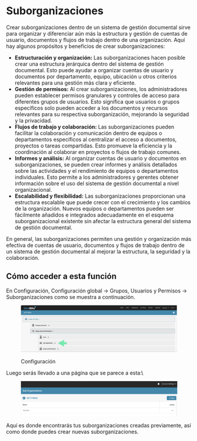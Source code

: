 # Suborganizaciones

Crear suborganizaciones dentro de un sistema de gestión documental sirve para organizar y diferenciar aún más la estructura y gestión de cuentas de usuario, documentos y flujos de trabajo dentro de una organización. Aquí hay algunos propósitos y beneficios de crear suborganizaciones:

* **Estructuración y organización:** Las suborganizaciones hacen posible crear una estructura jerárquica dentro del sistema de gestión documental. Esto puede ayudar a organizar cuentas de usuario y documentos por departamento, equipo, ubicación u otros criterios relevantes para una gestión más clara y eficiente.
* **Gestión de permisos:** Al crear suborganizaciones, los administradores pueden establecer permisos granulares y controles de acceso para diferentes grupos de usuarios. Esto significa que usuarios o grupos específicos solo pueden acceder a los documentos y recursos relevantes para su respectiva suborganización, mejorando la seguridad y la privacidad.
* **Flujos de trabajo y colaboración:** Las suborganizaciones pueden facilitar la colaboración y comunicación dentro de equipos o departamentos específicos al centralizar el acceso a documentos, proyectos o tareas compartidas. Esto promueve la eficiencia y la coordinación al colaborar en proyectos o flujos de trabajo comunes.
* **Informes y análisis:** Al organizar cuentas de usuario y documentos en suborganizaciones, se pueden crear informes y análisis detallados sobre las actividades y el rendimiento de equipos o departamentos individuales. Esto permite a los administradores y gerentes obtener información sobre el uso del sistema de gestión documental a nivel organizacional.
* **Escalabilidad y flexibilidad:** Las suborganizaciones proporcionan una estructura escalable que puede crecer con el crecimiento y los cambios de la organización. Nuevos equipos o departamentos pueden ser fácilmente añadidos e integrados adecuadamente en el esquema suborganizacional existente sin afectar la estructura general del sistema de gestión documental.

En general, las suborganizaciones permiten una gestión y organización más efectiva de cuentas de usuario, documentos y flujos de trabajo dentro de un sistema de gestión documental al mejorar la estructura, la seguridad y la colaboración.

## Cómo acceder a esta función

En Configuración, Configuración global → Grupos, Usuarios y Permisos → Suborganizaciones como se muestra a continuación.

<figure><img src="../../../../../.gitbook/assets/image (56).png" alt=""><figcaption><p>Configuración</p></figcaption></figure>

Luego serás llevado a una página que se parece a esta:\

<figure><img src="../../../../../.gitbook/assets/image (58).png" alt=""><figcaption></figcaption></figure>

Aquí es donde encontrarás tus suborganizaciones creadas previamente, así como donde puedes crear nuevas suborganizaciones.